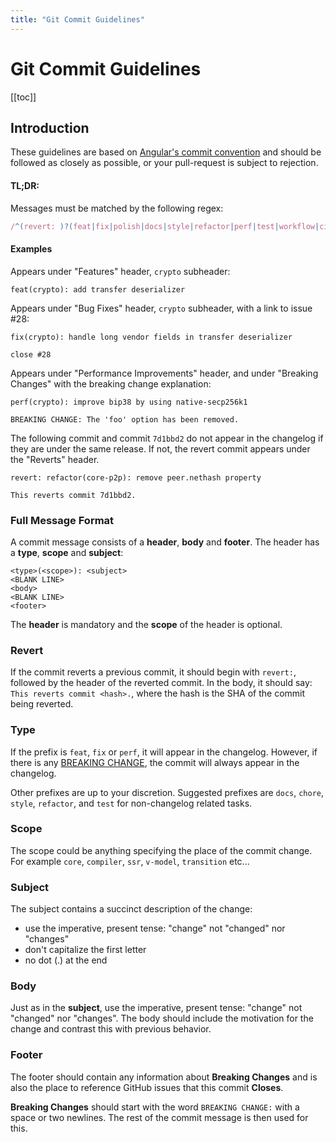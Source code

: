 ```yaml
---
title: "Git Commit Guidelines"
---
```


# Git Commit Guidelines

[[toc]]

## Introduction

These guidelines are based on [Angular's commit convention](https://github.com/conventional-changelog/conventional-changelog/tree/master/packages/conventional-changelog-angular) and should be followed as closely as possible, or your pull-request is subject to rejection.

#### TL;DR:

Messages must be matched by the following regex:

```js
/^(revert: )?(feat|fix|polish|docs|style|refactor|perf|test|workflow|ci|chore|types|release)(\(.+\))?: .{1,50}/;
```

#### Examples

Appears under "Features" header, `crypto` subheader:

```
feat(crypto): add transfer deserializer
```

Appears under "Bug Fixes" header, `crypto` subheader, with a link to issue #28:

```
fix(crypto): handle long vendor fields in transfer deserializer

close #28
```

Appears under "Performance Improvements" header, and under "Breaking Changes" with the breaking change explanation:

```
perf(crypto): improve bip38 by using native-secp256k1

BREAKING CHANGE: The 'foo' option has been removed.
```

The following commit and commit `7d1bbd2` do not appear in the changelog if they are under the same release. If not, the revert commit appears under the "Reverts" header.

```
revert: refactor(core-p2p): remove peer.nethash property

This reverts commit 7d1bbd2.
```

### Full Message Format

A commit message consists of a **header**, **body** and **footer**. The header has a **type**, **scope** and **subject**:

```
<type>(<scope>): <subject>
<BLANK LINE>
<body>
<BLANK LINE>
<footer>
```

The **header** is mandatory and the **scope** of the header is optional.

### Revert

If the commit reverts a previous commit, it should begin with `revert:`, followed by the header of the reverted commit. In the body, it should say: `This reverts commit <hash>.`, where the hash is the SHA of the commit being reverted.

### Type

If the prefix is `feat`, `fix` or `perf`, it will appear in the changelog. However, if there is any [BREAKING CHANGE](#footer), the commit will always appear in the changelog.

Other prefixes are up to your discretion. Suggested prefixes are `docs`, `chore`, `style`, `refactor`, and `test` for non-changelog related tasks.

### Scope

The scope could be anything specifying the place of the commit change. For example `core`, `compiler`, `ssr`, `v-model`, `transition` etc...

### Subject

The subject contains a succinct description of the change:

- use the imperative, present tense: "change" not "changed" nor "changes"
- don't capitalize the first letter
- no dot (.) at the end

### Body

Just as in the **subject**, use the imperative, present tense: "change" not "changed" nor "changes".
The body should include the motivation for the change and contrast this with previous behavior.

### Footer

The footer should contain any information about **Breaking Changes** and is also the place to
reference GitHub issues that this commit **Closes**.

**Breaking Changes** should start with the word `BREAKING CHANGE:` with a space or two newlines. The rest of the commit message is then used for this.
